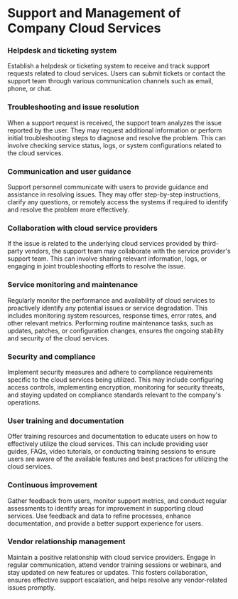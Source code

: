 # Support and Management of Company Cloud Services

### Helpdesk and ticketing system
Establish a helpdesk or ticketing system to receive and track support requests related to cloud services. Users can submit tickets or contact the support team through various communication channels such as email, phone, or chat.

### Troubleshooting and issue resolution 
When a support request is received, the support team analyzes the issue reported by the user. They may request additional information or perform initial troubleshooting steps to diagnose and resolve the problem. This can involve checking service status, logs, or system configurations related to the cloud services.

### Communication and user guidance 
Support personnel communicate with users to provide guidance and assistance in resolving issues. They may offer step-by-step instructions, clarify any questions, or remotely access the systems if required to identify and resolve the problem more effectively.

### Collaboration with cloud service providers 
If the issue is related to the underlying cloud services provided by third-party vendors, the support team may collaborate with the service provider's support team. This can involve sharing relevant information, logs, or engaging in joint troubleshooting efforts to resolve the issue.

### Service monitoring and maintenance 
Regularly monitor the performance and availability of cloud services to proactively identify any potential issues or service degradation. This includes monitoring system resources, response times, error rates, and other relevant metrics. Performing routine maintenance tasks, such as updates, patches, or configuration changes, ensures the ongoing stability and security of the cloud services.

### Security and compliance 
Implement security measures and adhere to compliance requirements specific to the cloud services being utilized. This may include configuring access controls, implementing encryption, monitoring for security threats, and staying updated on compliance standards relevant to the company's operations.

### User training and documentation
Offer training resources and documentation to educate users on how to effectively utilize the cloud services. This can include providing user guides, FAQs, video tutorials, or conducting training sessions to ensure users are aware of the available features and best practices for utilizing the cloud services.

### Continuous improvement 
Gather feedback from users, monitor support metrics, and conduct regular assessments to identify areas for improvement in supporting cloud services. Use feedback and data to refine processes, enhance documentation, and provide a better support experience for users.

### Vendor relationship management
Maintain a positive relationship with cloud service providers. Engage in regular communication, attend vendor training sessions or webinars, and stay updated on new features or updates. This fosters collaboration, ensures effective support escalation, and helps resolve any vendor-related issues promptly.

